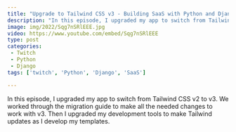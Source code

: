 ```yaml
---
title: "Upgrade to Tailwind CSS v3 - Building SaaS with Python and Django #127"
description: "In this episode, I upgraded my app to switch from Tailwind CSS v2 to v3. We worked through the migration guide to make all the needed changes to work with v3. Then I upgraded my development tools to make Tailwind updates as I develop my templates."
image: img/2022/Sqg7nSRlEEE.jpg
video: https://www.youtube.com/embed/Sqg7nSRlEEE
type: post
categories:
 - Twitch
 - Python
 - Django
tags: ['twitch', 'Python', 'Django', 'SaaS']

---
```


In this episode, I upgraded my app to switch from Tailwind CSS v2 to v3. We worked through the migration guide to make all the needed changes to work with v3. Then I upgraded my development tools to make Tailwind updates as I develop my templates.
